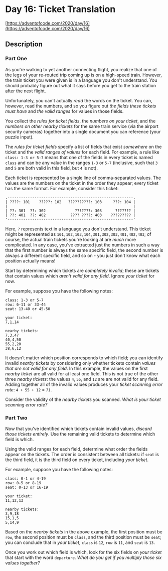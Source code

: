 # Day 16: Ticket Translation

[https://adventofcode.com/2020/day/16](https://adventofcode.com/2020/day/16)

## Description

### Part One

As you're walking to yet another connecting flight, you realize that one of the legs of your re-routed trip coming up is
on a high-speed train. However, the train ticket you were given is in a language you don't understand. You should
probably figure out what it says before you get to the train station after the next flight.

Unfortunately, you <span title="This actually happened to me once, but I solved it by just asking someone.">can't
actually <em>read</em> the words on the ticket</span>. You can, however, read the numbers, and so you figure out _the
fields these tickets must have_ and _the valid ranges_ for values in those fields.

You collect the _rules for ticket fields_, the _numbers on your ticket_, and the _numbers on other nearby tickets_ for
the same train service (via the airport security cameras) together into a single document you can reference (your puzzle
input).

The _rules for ticket fields_ specify a list of fields that exist _somewhere_ on the ticket and the _valid ranges of
values_ for each field. For example, a rule like `class: 1-3 or 5-7` means that one of the fields in every ticket is
named `class` and can be any value in the ranges `1-3` or `5-7` (inclusive, such that `3` and `5` are both valid in this
field, but `4` is not).

Each ticket is represented by a single line of comma-separated values. The values are the numbers on the ticket in the
order they appear; every ticket has the same format. For example, consider this ticket:

    .--------------------------------------------------------.
    | ????: 101    ?????: 102   ??????????: 103     ???: 104 |
    |                                                        |
    | ??: 301  ??: 302             ???????: 303      ??????? |
    | ??: 401  ??: 402           ???? ????: 403    ????????? |
    '--------------------------------------------------------'

Here, `?` represents text in a language you don't understand. This ticket might be represented
as `101,102,103,104,301,302,303,401,402,403`; of course, the actual train tickets you're looking at are _much_ more
complicated. In any case, you've extracted just the numbers in such a way that the first number is always the same
specific field, the second number is always a different specific field, and so on - you just don't know what each
position actually means!

Start by determining which tickets are _completely invalid_; these are tickets that contain values which _aren't valid
for any field_. Ignore _your ticket_ for now.

For example, suppose you have the following notes:

    class: 1-3 or 5-7
    row: 6-11 or 33-44
    seat: 13-40 or 45-50
    
    your ticket:
    7,1,14
    
    nearby tickets:
    7,3,47
    40,4,50
    55,2,20
    38,6,12

It doesn't matter which position corresponds to which field; you can identify invalid _nearby tickets_ by considering
only whether tickets contain _values that are not valid for any field_. In this example, the values on the first _nearby
ticket_ are all valid for at least one field. This is not true of the other three _nearby tickets_: the
values `4`, `55`, and `12` are are not valid for any field. Adding together all of the invalid values produces your
_ticket scanning error rate_: `4 + 55 + 12` = _`71`_.

Consider the validity of the _nearby tickets_ you scanned. _What is your ticket scanning error rate?_

### Part Two

Now that you've identified which tickets contain invalid values, _discard those tickets entirely_. Use the remaining
valid tickets to determine which field is which.

Using the valid ranges for each field, determine what order the fields appear on the tickets. The order is consistent
between all tickets: if `seat` is the third field, it is the third field on every ticket, including _your ticket_.

For example, suppose you have the following notes:

    class: 0-1 or 4-19
    row: 0-5 or 8-19
    seat: 0-13 or 16-19
    
    your ticket:
    11,12,13
    
    nearby tickets:
    3,9,18
    15,1,5
    5,14,9

Based on the _nearby tickets_ in the above example, the first position must be `row`, the second position must
be `class`, and the third position must be `seat`; you can conclude that in _your ticket_, `class` is `12`, `row`
is `11`, and `seat` is `13`.

Once you work out which field is which, look for the six fields on _your ticket_ that start with the word `departure`.
_What do you get if you multiply those six values together?_
